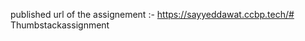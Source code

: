 published url of the assignement :- https://sayyeddawat.ccbp.tech/#   T h u m b s t a c k a s s i g n m e n t  
 